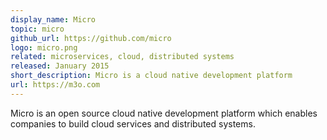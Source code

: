 ```yaml
---
display_name: Micro
topic: micro
github_url: https://github.com/micro
logo: micro.png
related: microservices, cloud, distributed systems
released: January 2015
short_description: Micro is a cloud native development platform
url: https://m3o.com
---
```

Micro is an open source cloud native development platform which enables companies to build cloud services and distributed systems.
